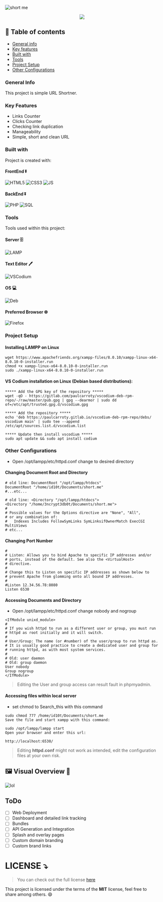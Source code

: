 ![short me](https://user-images.githubusercontent.com/48232101/133231947-0b306663-a25e-45a4-89e6-a708e67f4ac1.gif)


<p align='center'>
  <img src='https://img.shields.io/github/repo-size/3ncrypt3db0t/short.me?color=green&style=for-the-badge'>
</p>

## 📝 Table of contents 
* [General info](#general-info)
* [Key features](#key-features)
* [Built with](#built-with)
* [Tools](#tools)
* [Project Setup](#project-setup)
* [Other Configurations](#other-configurations)

### General Info
This project is simple URL Shortner.

### Key Features
* Links Counter 
* Clicks Counter 
* Checking link duplication
* Manageability 
* Simple, short and clean URL 

### Built with 
Project is created with:
#### FrontEnd ⏬
![HTML5](https://img.shields.io/badge/HTML5-E34F26?style=for-the-badge&logo=html5&logoColor=white)
![CSS3](https://img.shields.io/badge/CSS3-1572B6?style=for-the-badge&logo=css3&logoColor=white)
![JS](https://img.shields.io/badge/JavaScript-F7DF1E?style=for-the-badge&logo=javascript&logoColor=black)

#### BackEnd ⏬
![PHP](https://img.shields.io/badge/PHP-777BB4?style=for-the-badge&logo=php&logoColor=white)
![SQL](https://img.shields.io/badge/MySQL-00000F?style=for-the-badge&logo=mysql&logoColor=white)
	
### Tools 
Tools used within this project:
#### Server 🗄️
![LAMP](https://img.shields.io/badge/LAMPP_V8-orange?style=for-the-badge&logo=xampp&logoColor=00000F)
#### Text Editor 🖊️
![VSCodium](https://img.shields.io/badge/VSCodium-0078D4?style=for-the-badge&logo=visual%20studio%20code&logoColor=white)
#### OS 💻
![Deb](https://img.shields.io/badge/Debian_(Buster)-00000F?style=for-the-badge&logo=debian&logoColor=deeppink)
#### Preferred Browser 🌐
![Firefox](https://img.shields.io/badge/Firefox-E34F26?style=for-the-badge&logo=firefox&logoColor=white)

### Project Setup 

#### Installing LAMPP on Linux 
```
wget https://www.apachefriends.org/xampp-files/8.0.10/xampp-linux-x64-8.0.10-0-installer.run
chmod +x xampp-linux-x64-8.0.10-0-installer.run
sudo ./xampp-linux-x64-8.0.10-0-installer.run
```

#### VS Codium installation on Linux (Debian based distributions):
```
***** Add the GPG key of the repository *****
wget -qO - https://gitlab.com/paulcarroty/vscodium-deb-rpm-repo/-/raw/master/pub.gpg | gpg --dearmor | sudo dd of=/etc/apt/trusted.gpg.d/vscodium.gpg

***** Add the repository *****
echo 'deb https://paulcarroty.gitlab.io/vscodium-deb-rpm-repo/debs/ vscodium main' | sudo tee --append /etc/apt/sources.list.d/vscodium.list

***** Update then install vscodium ***** 
sudo apt update && sudo apt install codium
```

### Other Configurations

- Open /opt/lampp/etc/httpd.conf change to desired directory
#### Changing Document Root and Directory
```
# old line: DocumentRoot "/opt/lampp/htdocs"
DocumentRoot "/home/id10t/Documents/short.me"
#...etc...

# old line: <Directory "/opt/lampp/htdocs">
<Directory "/home/3ncrypt3db0t/Documents/short.me">
#
# Possible values for the Options directive are "None", "All",
# or any combination of:
#   Indexes Includes FollowSymLinks SymLinksifOwnerMatch ExecCGI MultiViews
# etc...
```

#### Changing Port Number 
```
#
# Listen: Allows you to bind Apache to specific IP addresses and/or
# ports, instead of the default. See also the <VirtualHost>
# directive.
#
# Change this to Listen on specific IP addresses as shown below to 
# prevent Apache from glomming onto all bound IP addresses.
#
#Listen 12.34.56.78:8080
Listen 6530
```

#### Accessing Documents and Directory 
- Open /opt/lampp/etc/httpd.conf change nobody and nogroup
```
<IfModule unixd_module>
#
# If you wish httpd to run as a different user or group, you must run
# httpd as root initially and it will switch.  
#
# User/Group: The name (or #number) of the user/group to run httpd as.
# It is usually good practice to create a dedicated user and group for
# running httpd, as with most system services.
#
# Old: user daemon
# Old: group daemon
User nobody
Group nogroup
</IfModule>
```
>Editing the User and group access can result fault in phpmyadmin.

#### Accessing files within local server 
- set chmod to Search_this with this command
```
sudo chmod 777 /home/id10t/Documents/short.me
Save the file and start xampp with this command:

sudo /opt/lampp/lampp start
Open your browser and enter this url:

http://localhost:6530/
```

>Editing **httpd.conf** might not work as intended, edit the configuration files at your own risk. 

## 🖼️ Visual Overview 🎥
![lol](https://user-images.githubusercontent.com/48232101/133382126-5288e1d0-742b-4cd9-a449-3769f37245ff.gif)


## ToDo 
- [ ] Web Deployment
- [ ] Dashboard and detailed link tracking 
- [ ] Bundles 
- [ ] API Generation and Integration
- [ ] Splash and overlay pages 
- [ ] Custom domain branding 
- [ ] Custom brand links

# LICENSE ⤵️
>You can check out the full license [here](https://github.com/3ncrypt3db0t/short.me/blob/main/LICENSE)

This project is licensed under the terms of the **MIT** license, feel free to share among others. 😄

